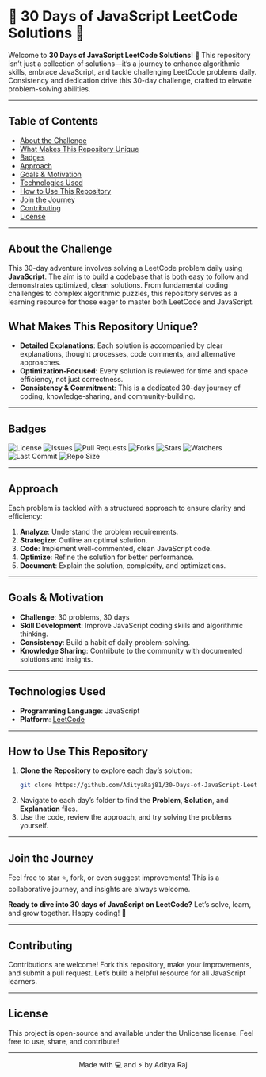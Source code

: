 # 🌟 30 Days of JavaScript LeetCode Solutions 🌟

Welcome to **30 Days of JavaScript LeetCode Solutions**! 🚀 This repository isn’t just a collection of solutions—it’s a journey to enhance algorithmic skills, embrace JavaScript, and tackle challenging LeetCode problems daily. Consistency and dedication drive this 30-day challenge, crafted to elevate problem-solving abilities.

---

## Table of Contents
- [About the Challenge](#about-the-challenge)
- [What Makes This Repository Unique](#what-makes-this-repository-unique)
- [Badges](#badges)
- [Approach](#approach)
- [Goals & Motivation](#goals--motivation)
- [Technologies Used](#technologies-used)
- [How to Use This Repository](#how-to-use-this-repository)
- [Join the Journey](#join-the-journey)
- [Contributing](#contributing)
- [License](#license)

---

## About the Challenge

This 30-day adventure involves solving a LeetCode problem daily using **JavaScript**. The aim is to build a codebase that is both easy to follow and demonstrates optimized, clean solutions. From fundamental coding challenges to complex algorithmic puzzles, this repository serves as a learning resource for those eager to master both LeetCode and JavaScript.

## What Makes This Repository Unique?

- **Detailed Explanations**: Each solution is accompanied by clear explanations, thought processes, code comments, and alternative approaches.
- **Optimization-Focused**: Every solution is reviewed for time and space efficiency, not just correctness.
- **Consistency & Commitment**: This is a dedicated 30-day journey of coding, knowledge-sharing, and community-building.

---

## Badges
![License](https://img.shields.io/github/license/AdityaRaj81/30-Days-of-JavaScript-LeetCode-Solution)
![Issues](https://img.shields.io/github/issues/AdityaRaj81/30-Days-of-JavaScript-LeetCode-Solution)
![Pull Requests](https://img.shields.io/github/issues-pr/AdityaRaj81/30-Days-of-JavaScript-LeetCode-Solution)
![Forks](https://img.shields.io/github/forks/AdityaRaj81/30-Days-of-JavaScript-LeetCode-Solution)
![Stars](https://img.shields.io/github/stars/AdityaRaj81/30-Days-of-JavaScript-LeetCode-Solution)
![Watchers](https://img.shields.io/github/watchers/AdityaRaj81/30-Days-of-JavaScript-LeetCode-Solution)
![Last Commit](https://img.shields.io/github/last-commit/AdityaRaj81/30-Days-of-JavaScript-LeetCode-Solution)
![Repo Size](https://img.shields.io/github/repo-size/AdityaRaj81/30-Days-of-JavaScript-LeetCode-Solution)

---

## Approach

Each problem is tackled with a structured approach to ensure clarity and efficiency:
1. **Analyze**: Understand the problem requirements.
2. **Strategize**: Outline an optimal solution.
3. **Code**: Implement well-commented, clean JavaScript code.
4. **Optimize**: Refine the solution for better performance.
5. **Document**: Explain the solution, complexity, and optimizations.

---

## Goals & Motivation

- **Challenge**: 30 problems, 30 days
- **Skill Development**: Improve JavaScript coding skills and algorithmic thinking.
- **Consistency**: Build a habit of daily problem-solving.
- **Knowledge Sharing**: Contribute to the community with documented solutions and insights.

---

## Technologies Used
- **Programming Language**: JavaScript
- **Platform**: [LeetCode](https://leetcode.com/studyplan/30-days-of-javascript/)

---

## How to Use This Repository

1. **Clone the Repository** to explore each day’s solution:
   ```bash
   git clone https://github.com/AdityaRaj81/30-Days-of-JavaScript-LeetCode-Solution.git
   ```
2. Navigate to each day’s folder to find the **Problem**, **Solution**, and **Explanation** files.
3. Use the code, review the approach, and try solving the problems yourself.

---

## Join the Journey

Feel free to star ⭐, fork, or even suggest improvements! This is a collaborative journey, and insights are always welcome.

**Ready to dive into 30 days of JavaScript on LeetCode?** Let’s solve, learn, and grow together. Happy coding! 🎉

---

## Contributing

Contributions are welcome! Fork this repository, make your improvements, and submit a pull request. Let’s build a helpful resource for all JavaScript learners.

---

## License
This project is open-source and available under the Unlicense license. Feel free to use, share, and contribute!




------

<div align="center">
    Made with 💻 and ⚡ by Aditya Raj
</div>
<!--- 
**Originated by Aditya Raj**, this repository is designed to inspire consistent learning and mastery of JavaScript and algorithms. Each day’s solution is crafted with attention to detail, clarity, and professional coding standards.

---

